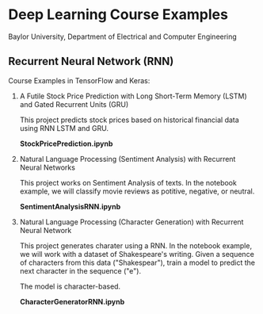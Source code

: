 # Deep Learning Course Examples
Baylor University, Department of Electrical and Computer Engineering

## Recurrent Neural Network (RNN)

Course Examples in TensorFlow and Keras:

1. A Futile Stock Price Prediction with Long Short-Term Memory (LSTM) and Gated Recurrent Units (GRU)
   
   This project predicts stock prices based on historical financial data using RNN LSTM and GRU. 
   
   **StockPricePrediction.ipynb**  
     

2. Natural Language Processing (Sentiment Analysis) with Recurrent Neural Networks

   This project works on Sentiment Analysis of texts.  In the notebook example, we will classify movie reviews as potitive, negative, or neutral.

   **SentimentAnalysisRNN.ipynb**
   
   
3. Natural Language Processing (Character Generation) with Recurrent Neural Network

   This project generates charater using a RNN.  In the notebook example, we will work with a dataset of Shakespeare's writing. Given a sequence of characters from this data ("Shakespear"), train a model to predict the next character in the sequence ("e").  
   
   The model is character-based.   
   
   **CharacterGeneratorRNN.ipynb**
